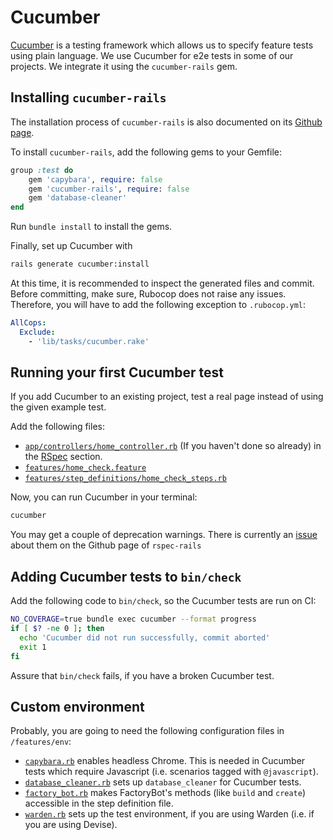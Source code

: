 # Cucumber

[Cucumber](https://cucumber.io) is a testing framework which allows us to specify feature tests using plain language.
We use Cucumber for e2e tests in some of our projects. We integrate it using the `cucumber-rails` gem.

## Installing `cucumber-rails`

The installation process of `cucumber-rails` is also documented on its
[Github page](https://github.com/cucumber/cucumber-rails).

To install `cucumber-rails`, add the following gems to your Gemfile:

```rb
group :test do
    gem 'capybara', require: false
    gem 'cucumber-rails', require: false
    gem 'database-cleaner'
end
```

Run `bundle install` to install the gems.

Finally, set up Cucumber with

```sh
rails generate cucumber:install
```

At this time, it is recommended to inspect the generated files and commit. Before committing, make sure, Rubocop does
not raise any issues. Therefore, you will have to add the following exception to `.rubocop.yml`:

```yaml
AllCops:
  Exclude:
    - 'lib/tasks/cucumber.rake'
```

## Running your first Cucumber test

If you add Cucumber to an existing project, test a real page instead of using the given example test.

Add the following files:

* [`app/controllers/home_controller.rb`](../templates/app/controllers/home_controller.rb) (If you haven't done so
already) in the [RSpec](rspec.md) section.
* [`features/home_check.feature`](../templates/features/home_check.feature)
* [`features/step_definitions/home_check_steps.rb`](../templates/features/step_definitions/home_check_steps.rb)

Now, you can run Cucumber in your terminal:

```sh
cucumber
```

You may get a couple of deprecation warnings. There is currently an
[issue](https://github.com/cucumber/cucumber-rails/issues/346) about them on the Github page of `rspec-rails`

## Adding Cucumber tests to `bin/check`

Add the following code to `bin/check`, so the Cucumber tests are run on CI:

```sh
NO_COVERAGE=true bundle exec cucumber --format progress
if [ $? -ne 0 ]; then
  echo 'Cucumber did not run successfully, commit aborted'
  exit 1
fi
```

Assure that `bin/check` fails, if you have a broken Cucumber test.

## Custom environment

Probably, you are going to need the following configuration files in `/features/env`:

* [`capybara.rb`](../templates/features/env/capybara.rb) enables headless Chrome. This is needed in Cucumber tests
which require Javascript (i.e. scenarios tagged with `@javascript`).
* [`database_cleaner.rb`](../templates/features/env/database_cleaner.rb) sets up `database_cleaner` for Cucumber tests.
* [`factory_bot.rb`](../templates/features/env/factory_bot.rb) makes FactoryBot's methods (like `build` and `create`)
accessible in the step definition file.
* [`warden.rb`](../templates/features/env/warden.rb) sets up the test environment, if you are using Warden (i.e. if you
are using Devise).
